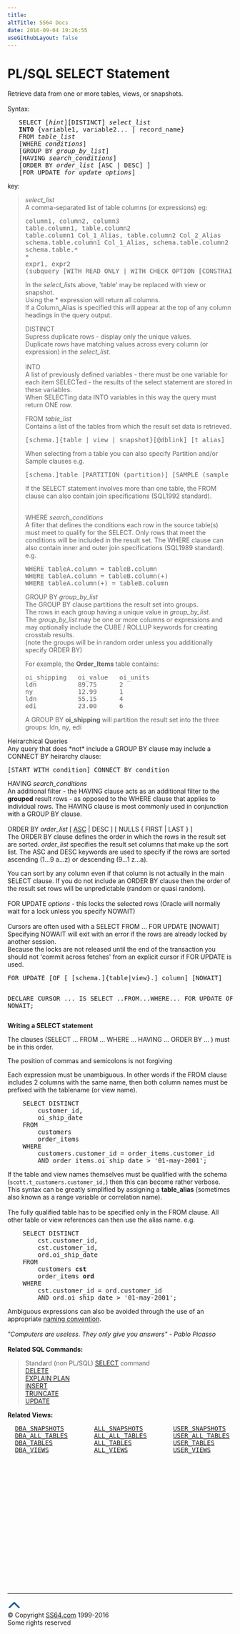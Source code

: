 ```yaml
---
title:
altTitle: SS64 Docs
date: 2016-09-04 19:26:55
useGithubLayout: false
---
```

<!-- #BeginLibraryItem "/Library/head_orapl.lbi" --><!-- #EndLibraryItem --><h1>PL/SQL SELECT Statement </h1> 
<p>Retrieve data from one or more tables, views, or snapshots.<br>
  <br>
  Syntax:</p>
<pre>   SELECT [<i>hint</i>][DISTINCT] <i>select_list</i>
   <b>INTO</b> {variable1, variable2... | record_name}
   FROM <i>table_list</i>
   [WHERE <i>conditions</i>]
   [GROUP BY <i>group_by_list</i>]
   [HAVING <i>search_conditions</i>]
   [ORDER BY <i>order_list</i> [ASC | DESC] ]
   [FOR UPDATE <i>for_update_options</i>]</pre>
<p> key: </p>
<blockquote> 
  <p><i>select_list</i> <br>
    A comma-separated list of table columns (or expressions) eg: </p>
  <pre>column1, column2, column3 
table.column1, table.column2
table.column1 Col_1_Alias, table.column2 Col_2_Alias
schema.table.column1 Col_1_Alias, schema.table.column2 Col_2_Alias
schema.table.*
*
expr1, expr2
(subquery [WITH READ ONLY | WITH CHECK OPTION [CONSTRAINT constraint]])</pre>
  <p>In the <i>select_list</i>s above, 'table' may be replaced with view or snapshot. 
    <br>
    Using the * expression will return all columns.<br>
    If a Column_Alias is specified this will appear at the top of any column headings 
    in the query output.</p>
  <p>DISTINCT<br>
    Supress duplicate rows - display only the unique values.<br>
    Duplicate rows have matching values across every column (or expression) in 
    the <i>select_list</i>. <br>
    <br>
    INTO<br>
    A list of previously defined variables - there must be one variable for each 
    item SELECTed - the results of the select statement are stored in these variables. 
    <br>
    When SELECTing data INTO variables in this way the query must return ONE row.<br>
  </p>
  <p> FROM <i> table_list</i> <br>
    Contains a list of the tables from which the result set data is retrieved. 
  </p><pre>[schema.]{table | view | snapshot}[@dblink] [t_alias]</pre>
  <p>When selecting from a table you can also specify Partition and/or 
    Sample clauses e.g. 
  </p><pre>[schema.]table [PARTITION (partition)] [SAMPLE (sample_percent)]</pre>
  <p> If the SELECT statement involves more than one table, the FROM 
    clause can also contain join specifications (SQL1992 standard).<br>
    <br>
  </p><p>WHERE <i>search_conditions<br>
    </i>A filter that defines the conditions each row in the source table(s) must 
    meet to qualify for the SELECT. Only rows that meet the conditions will be 
    included in the result set. The WHERE clause can also contain inner and outer 
    join specifications (SQL1989 standard). e.g. </p>
  <pre>WHERE tableA.column = tableB.column
WHERE tableA.column = tableB.column(+)
WHERE tableA.column(+) = tableB.column</pre>
<p> GROUP BY <i>group_by_list<br>
    </i>The GROUP BY clause partitions the result set into groups.<br>
    The rows in each group having a unique value in <i>group_by_list</i>. <br>
    The <i>group_by_list</i> may be one or more columns or expressions and may 
    optionally include the CUBE / ROLLUP keywords for creating crosstab results.<br>
    (note the groups will be in random order unless you additionally specify ORDER 
    BY) </p>
  <p>For example, the <b>Order_Items</b> table contains:</p>
    <pre>oi_shipping   oi_value   oi_units
ldn           89.75      2
ny            12.99      1
ldn           55.15      4
edi           23.00      6</pre>
    <p> A GROUP BY <b>oi_shipping</b> will partition the result set into the three 
      groups: ldn, ny, edi </p>
</blockquote>
  <p>Heirarchical Queries<br>
    Any query that does *not* include a GROUP BY clause may include a CONNECT 
    BY heirarchy clause:
</p><pre>[START WITH condition] CONNECT BY condition</pre>
  <p>HAVING <i>search_conditions</i> <br>
    An additional filter - the HAVING clause acts as an additional filter to the 
    <b>grouped</b> result rows - as opposed to the WHERE clause that applies to 
    individual rows. The HAVING clause is most commonly used in conjunction with 
    a GROUP BY clause.<br>
    <br>
    ORDER BY <i>order_list</i> [ <u>ASC</u> | DESC ] [ NULLS { FIRST | LAST } 
    ]<br>
    The ORDER BY clause defines the order in which the rows in the result set 
    are sorted. <i>order_list</i> specifies the result set columns that make up 
    the sort list. The ASC and DESC keywords are used to specify if the rows are 
  sorted ascending (1...9 a...z) or descending (9...1 z...a). 
  </p><p>You can sort by any column even if that column is not actually in the main 
    SELECT clause. If you do not include an ORDER BY clause then the order of 
    the result set rows will be unpredictable (random or quasi random).<br>
    <br>
    FOR UPDATE <i>options</i> - this locks the selected rows (Oracle will normally 
    wait for a lock unless you specify NOWAIT)<br>
    <br>
    Cursors are often used with a SELECT FROM ... FOR UPDATE [NOWAIT] <br>
    Specifying NOWAIT will exit with an error if the rows are already locked by 
    another session. <br>
    Because the locks are not released until the end of the transaction you should 
    not 'commit across fetches' from an explicit cursor if FOR UPDATE is used.<br>
</p>
  <pre>FOR UPDATE [OF [ [schema.]{table|view}.] column] [NOWAIT]

DECLARE
   CURSOR ... IS
      SELECT ..FROM...WHERE...
      FOR UPDATE OF ... NOWAIT;</pre>

<p><b>Writing a SELECT statement</b></p>
<p>The clauses (SELECT ... FROM ... WHERE ... HAVING ... ORDER BY ... ) must be 
  in this order.</p>
<p>The position of commas and semicolons is not forgiving</p>
<p>Each expression must be unambiguous. In other words if the FROM clause includes 
  2 columns with the same name, then both column names must be prefixed with the 
  tablename (or view name). 

</p><pre>    SELECT DISTINCT
        customer_id,
        oi_ship_date
    FROM
        customers
        order_items  
    WHERE
        customers.customer_id = order_items.customer_id
        AND order_items.oi_ship_date &gt; '01-may-2001';</pre>
<p>If the table and view names themselves must be qualified with the schema (<code>scott.t_customers.customer_id,</code>) 
  then this can become rather verbose. This syntax can be greatly simplified by 
  assigning a <b>table_alias</b> (sometimes also known as a range variable or 
  correlation name). <br>
  <br>
  The fully qualified table has to be specified only in the FROM clause. All other 
  table or view references can then use the alias name. e.g.</p>
<pre>    SELECT DISTINCT
        cst.customer_id, 
        cst.customer_id,
        ord.oi_ship_date
    FROM
        customers <b>cst</b>
        order_items <b>ord</b>
    WHERE
        cst.customer_id = ord.customer_id
        AND ord.oi_ship_date &gt; '01-may-2001';</pre>
<p>Ambiguous expressions can also be avoided through the use of an appropriate <a href="../ora/syntax-naming.html">naming convention</a>.<b><br>
<br>
</b><i class="quote">"Computers are useless. They only give you answers" - Pablo Picasso </i><b><br>
<br>
Related SQL Commands:</b></p>
<blockquote> 
<p>Standard (non PL/SQL) <a href="../ora/select.html">SELECT</a> command<br>
<a href="../ora/delete.html">DELETE</a><a href="../ora/insert.html"><br>
</a><a href="../ora/explain.html">EXPLAIN PLAN</a><a href="../ora/insert.html"> 
<br>
INSERT</a><a href="../ora/truncate.html"><br>
TRUNCATE</a><br>
<a href="../ora/update.html">UPDATE</a> </p>
</blockquote>
<p><b>Related Views:</b></p>
<pre>  <a href="../orad/DBA_SNAPSHOTS.html">DBA_SNAPSHOTS</a>        <a href="../orad/ALL_SNAPSHOTS.html">ALL_SNAPSHOTS</a>        <a href="../orad/USER_SNAPSHOTS.html">USER_SNAPSHOTS</a> 
  <a href="../orad/DBA_ALL_TABLES.html">DBA_ALL_TABLES</a>       <a href="../orad/ALL_ALL_TABLES.html">ALL_ALL_TABLES</a>       <a href="../orad/USER_ALL_TABLES.html">USER_ALL_TABLES</a>
  <a href="../orad/DBA_TABLES.html">DBA_TABLES</a>           <a href="../orad/ALL_TABLES.html">ALL_TABLES</a>           <a href="../orad/USER_TABLES.html">USER_TABLES</a>         <a href="../orad/TAB.html">TAB</a>
  <a href="../orad/DBA_VIEWS.html">DBA_VIEWS</a>            <a href="../orad/ALL_VIEWS.html">ALL_VIEWS</a>            <a href="../orad/USER_VIEWS.html">USER_VIEWS</a>
                                                                <a href="../orad/DICTIONARY.html">DICTIONARY</a>
                                                                <a href="../orad/DICT_COLUMNS.html">DICT_COLUMNS</a></pre><!-- #BeginLibraryItem "/Library/foot_ora.lbi" --><p><script async="" src="//pagead2.googlesyndication.com/pagead/js/adsbygoogle.js"></script>
<!-- oracle-footer -->
<ins class="adsbygoogle" style="display:inline-block;width:300px;height:250px" data-ad-client="ca-pub-6140977852749469" data-ad-slot="4275490898"></ins>
<script>
(adsbygoogle = window.adsbygoogle || []).push({});
</script></p>
<hr>
<div id="bl" class="footer"><a href="#"><img src="../images/top.png" width="30" height="22" alt="Back to the Top"></a></div>
<div id="br" class="footer, tagline">© Copyright <a href="http://ss64.com/">SS64.com</a> 1999-2016<br>
Some rights reserved</div><!-- #EndLibraryItem -->

